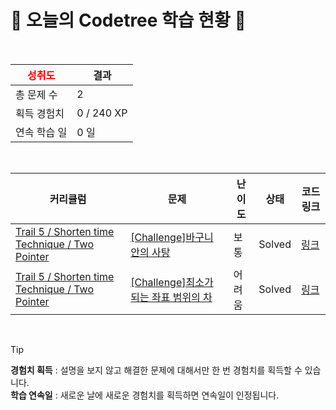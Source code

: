 # 🌲 오늘의 Codetree 학습 현황 🌲

<br />

| <span style="color:red;display:block;text-align:center;"> **성취도**</span> | 결과 |
|---|---|
| 총 문제 수 | 2 |
| 획득 경험치 | 0 / 240 XP |
| 연속 학습 일 | 0 일 |

<br />

|커리큘럼|문제|난이도|상태|코드 링크|
|---|---|---|---|---|
|[Trail 5 / Shorten time Technique / Two Pointer](https://www.codetree.ai/trail-info/intermediate-mid/)|[[Challenge]바구니 안의 사탕](https://www.codetree.ai/trails/complete/curated-cards/challenge-candy-in-the-basket/)|보통|Solved|[링크](https://github.com/GulSauce/codetree-TILs/blob/main/251101/%EB%B0%94%EA%B5%AC%EB%8B%88%20%EC%95%88%EC%9D%98%20%EC%82%AC%ED%83%95/candy-in-the-basket.java)|
|[Trail 5 / Shorten time Technique / Two Pointer](https://www.codetree.ai/trail-info/intermediate-mid/)|[[Challenge]최소가 되는 좌표 범위의 차](https://www.codetree.ai/trails/complete/curated-cards/challenge-the-minimum-difference-in-coordinate-range/)|어려움|Solved|[링크](https://github.com/GulSauce/codetree-TILs/blob/main/251101/%EC%B5%9C%EC%86%8C%EA%B0%80%20%EB%90%98%EB%8A%94%20%EC%A2%8C%ED%91%9C%20%EB%B2%94%EC%9C%84%EC%9D%98%20%EC%B0%A8/the-minimum-difference-in-coordinate-range.java)|


<br />

> [!TIP]
> **경험치 획득** : 설명을 보지 않고 해결한 문제에 대해서만 한 번 경험치를 획득할 수 있습니다.  
> **학습 연속일** : 새로운 날에 새로운 경험치를 획득하면 연속일이 인정됩니다.

